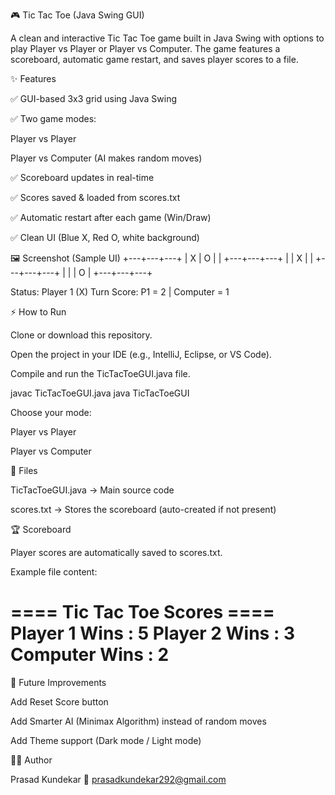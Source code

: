 🎮 Tic Tac Toe (Java Swing GUI)

A clean and interactive Tic Tac Toe game built in Java Swing with options to play Player vs Player or Player vs Computer.
The game features a scoreboard, automatic game restart, and saves player scores to a file.

✨ Features

✅ GUI-based 3x3 grid using Java Swing

✅ Two game modes:

Player vs Player

Player vs Computer (AI makes random moves)

✅ Scoreboard updates in real-time

✅ Scores saved & loaded from scores.txt

✅ Automatic restart after each game (Win/Draw)

✅ Clean UI (Blue X, Red O, white background)

🖼️ Screenshot (Sample UI)
+---+---+---+
| X | O |   |
+---+---+---+
|   | X |   |
+---+---+---+
|   |   | O |
+---+---+---+

Status: Player 1 (X) Turn
Score: P1 = 2 | Computer = 1

⚡ How to Run

Clone or download this repository.

Open the project in your IDE (e.g., IntelliJ, Eclipse, or VS Code).

Compile and run the TicTacToeGUI.java file.

javac TicTacToeGUI.java
java TicTacToeGUI


Choose your mode:

Player vs Player

Player vs Computer

📂 Files

TicTacToeGUI.java → Main source code

scores.txt → Stores the scoreboard (auto-created if not present)

🏆 Scoreboard

Player scores are automatically saved to scores.txt.

Example file content:

==== Tic Tac Toe Scores ====
Player 1 Wins : 5
Player 2 Wins : 3
Computer Wins : 2
============================

🔮 Future Improvements

Add Reset Score button

Add Smarter AI (Minimax Algorithm) instead of random moves

Add Theme support (Dark mode / Light mode)

👨‍💻 Author

Prasad Kundekar
📧 prasadkundekar292@gmail.com
